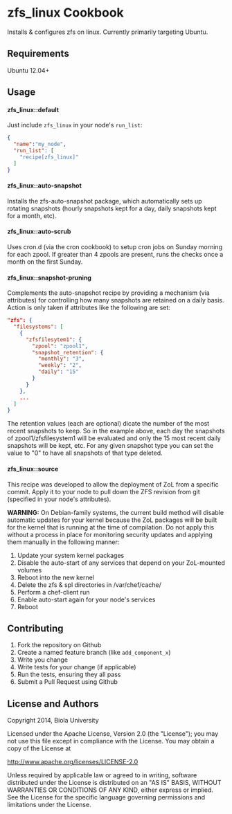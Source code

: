 zfs\_linux Cookbook
==================
Installs & configures zfs on linux. Currently primarily targeting Ubuntu.

Requirements
------------

Ubuntu 12.04+

Usage
-----
#### zfs\_linux::default
Just include `zfs_linux` in your node's `run_list`:

```json
{
  "name":"my_node",
  "run_list": [
    "recipe[zfs_linux]"
  ]
}
```

#### zfs\_linux::auto-snapshot
Installs the zfs-auto-snapshot package, which automatically sets up rotating snapshots (hourly snapshots kept for a day, daily snapshots kept for a month, etc).

#### zfs\_linux::auto-scrub
Uses cron.d (via the cron cookbook) to setup cron jobs on Sunday morning for each zpool. If greater than 4 zpools are present, runs the checks once a month on the first Sunday.

#### zfs\_linux::snapshot-pruning
Complements the auto-snapshot recipe by providing a mechanism (via attributes) for controlling how many snapshots are retained on a daily basis. Action is only taken if attributes like the following are set:

```json
"zfs": {
  "filesystems": [
    {
      "zfsfilesytem1": {
        "zpool": "zpool1",
        "snapshot_retention": {
          "monthly": "3",
          "weekly": "2",
          "daily": "15"
        }
      }
    },
    ...
  ]
}
```

The retention values (each are optional) dicate the number of the most recent snapshots to keep. So in the example above, each day the snapshots of zpool1/zfsfilesystem1 will be evaluated and only the 15 most recent daily snapshots will be kept, etc. For any given snapshot type you can set the value to "0" to have all snapshots of that type deleted.


#### zfs\_linux::source
This recipe was developed to allow the deployment of ZoL from a specific commit. Apply it to your node to pull down the ZFS revision from git (specified in your node's attributes).

__WARNING:__ On Debian-family systems, the current build method will disable automatic updates for your kernel because the ZoL packages will be built for the kernel that is running at the time of compilation. Do not apply this without a process in place for monitoring security updates and applying them manually in the following manner:
1. Update your system kernel packages
2. Disable the auto-start of any services that depend on your ZoL-mounted volumes
3. Reboot into the new kernel
4. Delete the zfs & spl directories in /var/chef/cache/
5. Perform a chef-client run
6. Enable auto-start again for your node's services
7. Reboot


Contributing
------------

1. Fork the repository on Github
2. Create a named feature branch (like `add_component_x`)
3. Write you change
4. Write tests for your change (if applicable)
5. Run the tests, ensuring they all pass
6. Submit a Pull Request using Github

License and Authors
-------------------
 Copyright 2014, Biola University 

 Licensed under the Apache License, Version 2.0 (the "License");
 you may not use this file except in compliance with the License.
 You may obtain a copy of the License at

 http://www.apache.org/licenses/LICENSE-2.0

 Unless required by applicable law or agreed to in writing, software
 distributed under the License is distributed on an "AS IS" BASIS,
 WITHOUT WARRANTIES OR CONDITIONS OF ANY KIND, either express or implied.
 See the License for the specific language governing permissions and
 limitations under the License.

